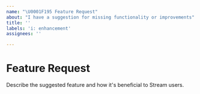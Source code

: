 ```yaml
---
name: "\U0001F195 Feature Request"
about: "I have a suggestion for missing functionality or improvements"
title: ''
labels: 'i: enhancement'
assignees: ''

---
```


# Feature Request

Describe the suggested feature and how it's beneficial to Stream users.
